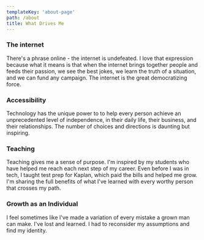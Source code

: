 ```yaml
---
templateKey: 'about-page'
path: /about
title: What Drives Me
---
```

### The internet
There's a phrase online - the internet is undefeated. I love that expression because what it means is that when the internet brings together people and feeds their passion, we see the best jokes, we learn the truth of a situation, and we can fund any campaign. The internet is the great democratizing force. 

### Accessibility
Technology has the unique power to to help every person achieve an unprecedented level of independence, in their daily life, their business, and their relationships. The number of choices and directions is daunting but inspiring.

### Teaching
Teaching gives me a sense of purpose. I'm inspired by my students who have helped me reach each next step of my career. Even before I was in tech, I taught test prep for Kaplan, which paid the bills and helped me grow. I'm sharing the full benefits of what I've learned with every worthy person that crosses my path.

### Growth as an Individual
I feel sometimes like I've made a variation of every mistake a grown man can make.  I've lost and learned. I had to reconsider my assumptions and find my identity. 
